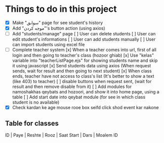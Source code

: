 # Things to do in this project

- [x] Make "سوابق" page for see student's history
- [x] Add "موجه کردن"'s button action (using axios)
- [ ] Add "students/manage" page
    [ ] User can delete students
    [ ] User can edit student's informations
    [ ] User can add students manually
    [ ] User can import students using excel file
- [ ] Complete teacher system
    [x] When a teacher comes into url, first of all login and then going to teacher's class (hozoor ghiab)
    [x] Use "kelas" variable into "teacherListPage.ejs" for showing students name and skip it using javascript
    [x] Send students data using axios (When request sends, wait for result and then going to next student)
    [x] When class ends, teacher have not access to class's list (It's better to show a text (like 403) to teacher)
    [ ] disable buttons when request sent, (wait for result and then remove disable from it)
    [ ] Add modules for namoshakhas qeybats and hozoori, and show it into home page, using a table
    [ ] Add start date into qeybat module (for see in which class student is no available)
- [x] Check kardan ke age mouse rooe box seifd click shod event kar nakone

## Table for classes
ID | Paye | Reshte | Rooz | Saat Start | Dars | Moalem ID